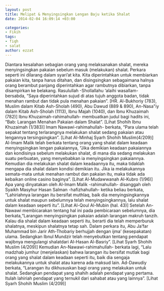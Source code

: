 ```yaml
---
layout: post
title: Melipat & Menyingsingkan Lengan Baju ketika Shalat
date: 2014-02-04 16:09:14 +03:00

categories:
- Fikih
tags:
- fiqh
- salat
author: ezzat
---
```

Diantara kesalahan sebagian orang yang melaksanakan shalat, mereka menyingsingkan pakaian sebelum masuk (melakukan) shalat. Perkara seperti ini dilarang dalam syari’at kita. Kita diperintahkan untuk membiarkan pakaian kita, tanpa harus ditahan, dan disingsingkan sebagaimana halnya orang berambut panjang diperintahkan agar rambutnya dibiarkan, tanpa disampirkan ke belakang.
Rasulullah -Shollallahu ‘alaihi wasallam- bersabda,
“Saya diperintahkan sujud di atas tujuh anggota badan, tidak menahan rambut dan tidak pula menahan pakaian”.
[HR. Al-Bukhoriy (783), Muslim dalam Kitab Ash-Sholah (490), Abu Dawud (889 &amp; 890), An-Nasa"iy dalam Kitab Ash-Sholah (1113), Ibnu Majah (1040), dan Ibnu Khuzaimah (782)]
Ibnu Khuzaimah-rahimahullah- membuatkan judul bagi hadits ini, “Bab: Larangan Menahan Pakaian dalam Shalat”.
[Lihat Shohih Ibnu Khuzaimah (1/383)]
Imam Nawawi-rahimahullah- berkata, “Para ulama telah sepakat tentang terlarangnya melakukan shalat sedang pakaian atau lengannya tersingsingkan”.
[Lihat Al-Minhaj Syarh Shohih Muslim(4/209)]
Al-Imam Malik telah berkata tentang orang yang shalat dalam keadaan menyingsingkan lengan pakaiannya, “Jika demikian keadaan pakaiannya dan kondisinya sebelum melakukan shalat, di mana dia sedang melakukan suatu perbuatan, yang menyebabkan ia menyingsingkan pakaiannya. Kemudian dia melakukan shalat dalam keadaannya itu, maka tidaklah mengapa dia shalat dalam kondisi demikian itu. Jika ia melakukannya semata-mata untuk menahan rambut dan pakaian itu, maka tidak ada kebaikan online casino  baginya”.
[Lihat Al-Mudawwanah Al-Kubro (1/96)]
Apa yang dinyatakan oleh Al-Imam Malik -rahimahullah- disanggah oleh Syaikh Masyhur Hasan Salman -hafizhahullah- ketika beliau berkata, “Lahiriahnya larangan itu bersifat muthlaq, baik dia menyingsingkannya untuk shalat maupun sebelumnya telah menyingsingkannya, lalu shalat dalam keadaan seperti itu”.
[Lihat Al-Qoul Al-Mubin (hal. 43)]
Setelah An-Nawawi membicarakan tentang hal ini pada pembicaraan sebelumnya, dia berkata,“Larangan menyingsingkan pakaian adalah larangan makruh tanzih. Kalau dia shalat dalam keadaan seperti itu, berarti dia telah memperburuk shalatnya, meskipun shalatnya tetap sah. Dalam perkara itu, Abu Ja’far Muhammad bin Jarir Ath-Thobariy berhujjah dengan ijma’ (kesepakatan) ulama. Sedangkan Ibnul Mundzir telah menyebutkan tentang pendapat wajibnya mengulangi shalatdari Al-Hasan Al-Basriy”.
[Lihat Syarh Shohih Muslim (4/209)]
Kemudian An-Nawawi-rahimahullah- berkata lagi, “Lalu madzhab jumhur (menjelaskan) bahwa larangan itu bersifat mutlak bagi orang yang shalat dalam keadaan seperti itu, baik dia sengaja melakukannya untuk shalat atau karena ada maksud lain. Ad-Dawudiy berkata, “Larangan itu dikhususkan bagi orang yang melakukan untuk shalat. Sedangkan pendapat yang shahih adalah pendapat yang pertama. Itulah lahiriah pendapat yang ternukil dari sahabat atau yang lainnya”.
[Lihat Syarh Shohih Muslim (4/209)]
